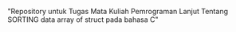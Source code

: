 "Repository untuk Tugas Mata Kuliah Pemrograman Lanjut Tentang SORTING data array of struct pada bahasa C" 
